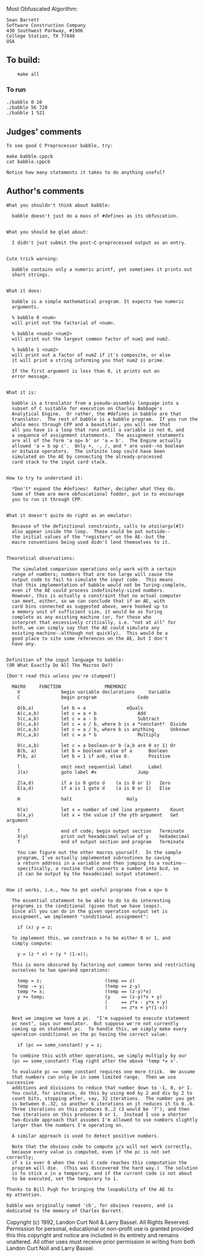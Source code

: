 Most Obfuscated Algorithm:

	Sean Barrett
	Software Construction Company
	430 Southwest Parkway, #1906
	College Station, TX 77840
	USA


## To build:

        make all

### To run

	./babble 0 10
	./babble 56 720
	./babble 1 521

## Judges' comments

    To see good C Preprocessor babble, try:

	make babble.cppcb
	cat babble.cppcb
    
    Notice how many statements it takes to do anything useful?

## Author's comments

    What you shouldn't think about babble:

      babble doesn't just do a mass of #defines as its obfuscation.


    What you should be glad about:

      I didn't just submit the post-C-preprocessed output as an entry.


    Cute trick warning:

      babble contains only a numeric printf, yet sometimes it prints out
      short strings.


    What it does:

      babble is a simple mathematical program. It expects two numeric
      arguments.

      % babble 0 <num>
      will print out the factorial of <num>.

      % babble <num1> <num2>
      will print out the largest common factor of num1 and num2.

      % babble 1 <num2>
      will print out a factor of num2 if it's composite, or else
      it will print a string informing you that num2 is prime.

      If the first argument is less than 0, it prints out an
      error message.


    What it is:

      babble is a translator from a pseudo-assembly language into a
      subset of C suitable for execution on Charles Babbage's
      Analytical Engine.  Or rather, the #defines in babble are that
      translator.  The rest of babble is a babble program.  If you run the
      whole mess through CPP and a beautifier, you will see that
      all you have is a loop that runs until a variable is not 0, and
      a sequence of assignment statements.  The assignment statements
      are all of the form 'a op= b' or 'a = b'.  The Engine actually
      allowed 'a = b op c'.  Only +, -, /, and * are used--no boolean
      or bitwise operators.  The infinite loop could have been
      simulated on the AE by connecting the already-processed 
      card stack to the input card stack.


    How to try to understand it:

      *Don't* expand the #defines!  Rather, decipher what they do.
      Some of them are mere obfuscational fodder, put in to encourage
      you to run it through CPP.


    What it doesn't quite do right as an emulator:

      Because of the definitional constraints, calls to atoi(argv[#])
      also appear inside the loop.  These could be put outside--
      the initial values of the "registers" on the AE--but the
      macro conventions being used didn't lend themselves to it.


    Theoretical observations:

      The simulated comparison operations only work with a certain
      range of numbers; numbers that are too large will cause the
      output code to fail to simulate the input code.  This means
      that this implementation of babble would not be Turing-complete,
      even if the AE could process indefinitely-sized numbers.
      However, this is actually a constraint that no actual computer
      can meet, either, so we can conclude that if an AE, with
      card bins connected as suggested above, were hooked up to
      a memory unit of sufficient size, it would be as Turing
      complete as any existing machine (or, for those who
      interpret that excessively critically, i.e. "not at all" for
      both, we can simply say that the AE could simulate any
      existing machine--although not quickly).  This would be a
      good place to site some references on the AE, but I don't
      have any.


    Definition of the input language to babble:
    (OR What Exactly Do All The Macros Do?)

    [Don't read this unless you're stumped!]


      MACRO		FUNCTION				MNEMONIC
        V               begin variable declarations		Variable
        C               begin program				Code

        Q(b,a)          let b = a				eQuals
        A(c,a,b)        let c = a + b				Add
        S(c,a,b)        let c = a - b				Subtract
        D(c,a,b)        let c = a / b, where b is a *constant*  Divide
        U(c,a,b)        let c = a / b, where b is anything      Unknown
        M(c,a,b)        let c = a * b				Multiply

        O(c,a,b)        let c = a boolean-or b (a,b are 0 or 1) Or
        B(b, a)         let b = boolean value of a		Boolean
        P(b, a)         let b = 1 if a>0, else 0.		Positive

        l               emit next sequential label		Label
        J(x)            goto label #x				Jump

        Z(a,d)          if a is 0 goto d    (a is 0 or 1)	Zero
        E(a,d)          if a is 1 goto d    (a is 0 or 1)	Else

        H               halt					Haly

        K(x)            let x = number of cmd line arguments	Kount
        G(x,y)          let x = the value if the yth argument   Get argument

        T               end of code; begin output section	Terminate
        X(y)            print out hexadecimal value of y	heXadecimal
        T               end of output section and program	Terminate

        You can figure out the other macros yourself.  In the sample
        program, I've actually implemented subroutines by saving
        a return address in a variable and then jumping to a routine--
        specifically, a routine that converts a number into bcd, so
        it can be output by the hexadecimal output statement.


    How it works, i.e., how to get useful programs from a op= b

      The essential statement to be able to do to do interesting
      programs is the conditional (given that we have loops).
      Since all you can do in the given operation output set is
      assignment, we implement "conditional assignment":

        if (x) y = z;

      To implement this, we constrain x to be either 0 or 1, and
      simply compute:

        y = (z * x) + (y * (1-x));

      This is more obscured by factoring out common terms and restricting
      ourselves to two operand operations:

        temp = z;                       (temp == z)
        temp -= y;                      (temp == z-y)
        temp *= x;                      (temp == (z-y)*x)
        y += temp;                      (y    == (z-y)*x + y)
                                        (     == z*x - y*x + y)
                                        (     == z*x + y*(1-x))

      Next we imagine we have a pc.  "I'm supposed to execute statement
      pc next", says our emulator.  But suppose we're not currently
      coming up on statement pc.  To handle this, we simply make every
      operation conditional on the pc having the correct value:

        if (pc == some_constant) y = z;

      To combine this with other operations, we simply multiply by our
      (pc == some_constant) flag right after the above 'temp *= x'.

      To evaluate pc == some_constant requires one more trick.  We assume
      that numbers can only be in some limited range.  Then we use successive
      additions and divisions to reduce that number down to -1, 0, or 1.
      You could, for instance, do this by using mod by 2 and div by 2 to
      count bits, stopping after, say, 32 iterations.  The number you get
      is between 0..32, so another 6 iterations on it reduces it to 0..6.
      Three iterations on this produces 0..2 (3 would be '7'), and then
      two iterations on this produces 0 or 1.  Instead I use a shorter
      two-divide approach that assumes I'm allowed to use numbers slightly 
      larger than the numbers I'm operating on.

      A similar approach is used to detect positive numbers.

      Note that the obvious code to compute y/x will not work correctly,
      because every value is computed, even if the pc is not set correctly;
      if x is ever 0 when the real C code reaches this computation the
      program will die.  (This was discovered the hard way.)  The solution
      is to stick x in a temporary, and if the current code is not about
      to be executed, set the temporary to 1.
  
    Thanks to Bill Pugh for bringing the loopability of the AE to
    my attention.

    babble was originally named 'cb', for obvious reasons, and is
    dedicated to the memory of Charles Barrett.

Copyright (c) 1992, Landon Curt Noll & Larry Bassel.
All Rights Reserved.  Permission for personal, educational or non-profit use is
granted provided this this copyright and notice are included in its entirety
and remains unaltered.  All other uses must receive prior permission in writing
from both Landon Curt Noll and Larry Bassel.
